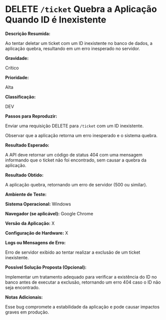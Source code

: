 # DELETE `/ticket` Quebra a Aplicação Quando ID é Inexistente  

**Descrição Resumida:**

Ao tentar deletar um ticket com um ID inexistente no banco de dados, a aplicação quebra, resultando em um erro inesperado no servidor.

**Gravidade:**

Crítico

**Prioridade:**

Alta

**Classificação:**

DEV

**Passos para Reproduzir:**

Enviar uma requisição DELETE para `/ticket` com um ID inexistente.

Observar que a aplicação retorna um erro inesperado e o sistema quebra.

**Resultado Esperado:**

A API deve retornar um código de status 404 com uma mensagem informando que o ticket não foi encontrado, sem causar a quebra da aplicação.

**Resultado Obtido:**

A aplicação quebra, retornando um erro de servidor (500 ou similar).

**Ambiente de Teste:**

**Sistema Operacional:** Windows

**Navegador (se aplicável):** Google Chrome

**Versão da Aplicação:** X

**Configuração de Hardware:** X

**Logs ou Mensagens de Erro:**

Erro de servidor exibido ao tentar realizar a exclusão de um ticket inexistente.

**Possível Solução Proposta (Opcional):**

Implementar um tratamento adequado para verificar a existência do ID no banco antes de executar a exclusão, retornando um erro 404 caso o ID não seja encontrado.

**Notas Adicionais:**

Esse bug compromete a estabilidade da aplicação e pode causar impactos graves em produção.
